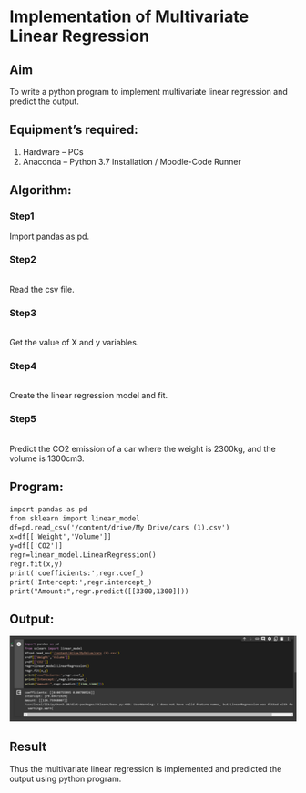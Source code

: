 # Implementation of Multivariate Linear Regression
## Aim
To write a python program to implement multivariate linear regression and predict the output.
## Equipment’s required:
1.	Hardware – PCs
2.	Anaconda – Python 3.7 Installation / Moodle-Code Runner
## Algorithm:
### Step1
Import pandas as pd.
<br>

### Step2
<br>
 Read the csv file.

### Step3
<br>
 Get the value of X and y variables.

### Step4
<br>
 Create the linear regression model and fit.

### Step5
<br>
 Predict the CO2 emission of a car where the weight is 2300kg, and the volume is 1300cm3.

## Program:
```
import pandas as pd
from sklearn import linear_model
df=pd.read_csv('/content/drive/My Drive/cars (1).csv')
x=df[['Weight','Volume']]
y=df[['CO2']]
regr=linear_model.LinearRegression()
regr.fit(x,y)
print('coefficients:',regr.coef_)
print('Intercept:',regr.intercept_)
print("Amount:",regr.predict([[3300,1300]]))

```
## Output:
![Alt text](<MATHS 10.png>)
 

## Result
Thus the multivariate linear regression is implemented and predicted the output using python program.